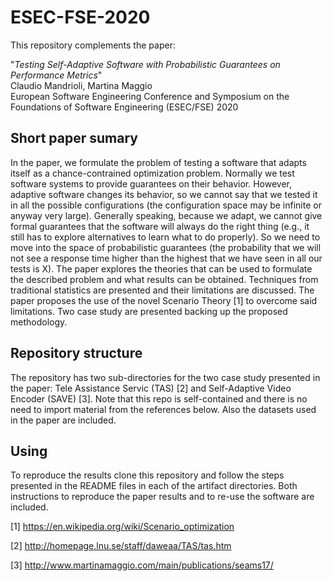 # ESEC-FSE-2020
This repository complements the paper: 

  "*Testing Self-Adaptive Software with Probabilistic Guarantees on Performance Metrics*" \
  Claudio Mandrioli, Martina Maggio \
  European Software Engineering Conference and Symposium on the Foundations of Software Engineering (ESEC/FSE) 2020

## Short paper sumary
In the paper, we formulate the problem of testing a software that adapts itself as a chance-contrained optimization problem. Normally we test software systems to provide guarantees on their behavior. However, adaptive software changes its behavior, so we cannot say that we tested it in all the possible configurations (the configuration space may be infinite or anyway very large). Generally speaking, because we adapt, we cannot give formal guarantees that the software will always do the right thing (e.g., it still has to explore alternatives to learn what to do properly). So we need to move into the space of probabilistic guarantees (the probability that we will not see a response time higher than the highest that we have seen in all our tests is X). The paper explores the theories that can be used to formulate the described problem and what results can be obtained. Techniques from traditional statistics are presented and their limitations are discussed. The paper proposes the use of the novel Scenario Theory [1] to overcome said limitations. Two case study are presented backing up the proposed methodology.

## Repository structure

The repository has two sub-directories for the two case study presented in the paper: Tele Assistance Servic (TAS) [2] and Self-Adaptive Video Encoder (SAVE) [3]. Note that this repo is self-contained and there is no need to import material from the references below. Also the datasets used in the paper are included.

## Using

To reproduce the results clone this repository and follow the steps presented in the README files in each of the artifact directories. Both instructions to reproduce the paper results and to re-use the software are included.

[1] https://en.wikipedia.org/wiki/Scenario_optimization

[2] http://homepage.lnu.se/staff/daweaa/TAS/tas.htm

[3] http://www.martinamaggio.com/main/publications/seams17/
